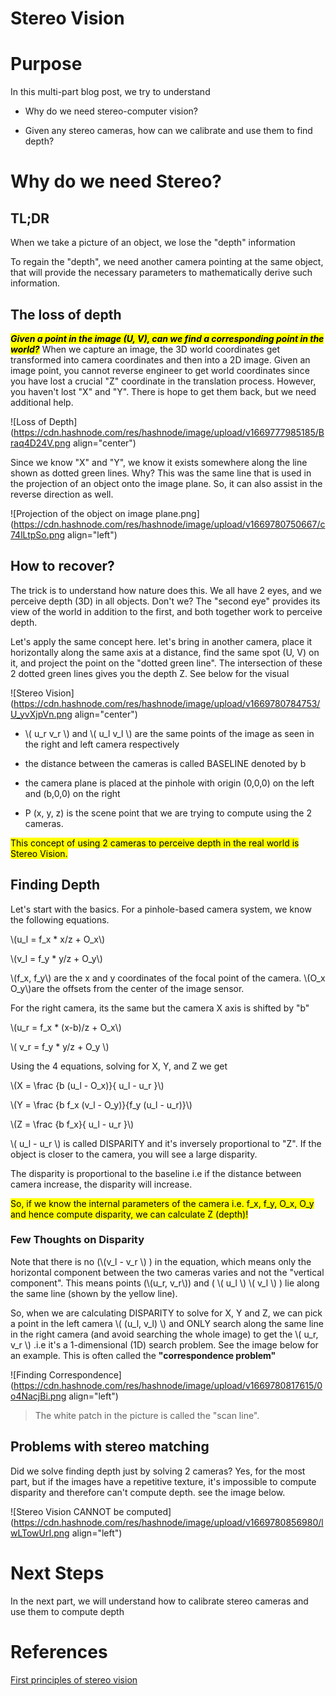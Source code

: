 # Stereo Vision

# Purpose

In this multi-part blog post, we try to understand

* Why do we need stereo-computer vision?
    
* Given any stereo cameras, how can we calibrate and use them to find depth?
    

# Why do we need Stereo?

## TL;DR

When we take a picture of an object, we lose the "depth" information

To regain the "depth", we need another camera pointing at the same object, that will provide the necessary parameters to mathematically derive such information.

## The loss of depth

***<mark>Given a point in the image (U, V), can we find a corresponding point in the world?</mark>*** When we capture an image, the 3D world coordinates get transformed into camera coordinates and then into a 2D image. Given an image point, you cannot reverse engineer to get world coordinates since you have lost a crucial "Z" coordinate in the translation process. However, you haven't lost "X" and "Y". There is hope to get them back, but we need additional help.

![Loss of Depth](https://cdn.hashnode.com/res/hashnode/image/upload/v1669777985185/Braq4D24V.png align="center")

Since we know "X" and "Y", we know it exists somewhere along the line shown as dotted green lines. Why? This was the same line that is used in the projection of an object onto the image plane. So, it can also assist in the reverse direction as well.

![Projection of the object on image plane.png](https://cdn.hashnode.com/res/hashnode/image/upload/v1669780750667/c74lLtpSo.png align="left")

## How to recover?

The trick is to understand how nature does this. We all have 2 eyes, and we perceive depth (3D) in all objects. Don't we? The "second eye" provides its view of the world in addition to the first, and both together work to perceive depth.

Let's apply the same concept here. let's bring in another camera, place it horizontally along the same axis at a distance, find the same spot (U, V) on it, and project the point on the "dotted green line". The intersection of these 2 dotted green lines gives you the depth Z. See below for the visual

![Stereo Vision](https://cdn.hashnode.com/res/hashnode/image/upload/v1669780784753/U_yvXjpVn.png align="center")

* \\( u_r v_r \\) and \\( u_l v_l \\) are the same points of the image as seen in the right and left camera respectively
    
* the distance between the cameras is called BASELINE denoted by b
    
* the camera plane is placed at the pinhole with origin (0,0,0) on the left and (b,0,0) on the right
    
* P (x, y, z) is the scene point that we are trying to compute using the 2 cameras.
    

<mark>This concept of using 2 cameras to perceive depth in the real world is Stereo Vision.</mark>

## Finding Depth

Let's start with the basics. For a pinhole-based camera system, we know the following equations.

\\(u_l = f_x * x/z  + O_x\\)

\\(v_l = f_y * y/z  + O_y\\)

\\(f_x, f_y\\) are the x and y coordinates of the focal point of the camera. \\(O_x O_y\\)are the offsets from the center of the image sensor.

For the right camera, its the same but the camera X axis is shifted by "b"

\\(u_r = f_x * (x-b)/z + O_x\\)

\\( v_r = f_y * y/z  + O_y \\)

Using the 4 equations, solving for X, Y, and Z we get

\\(X = \frac {b (u_l - O_x)}{ u_l - u_r }\\)

\\(Y = \frac {b f_x (v_l - O_y)}{f_y (u_l - u_r)}\\)

\\(Z = \frac {b f_x}{ u_l - u_r }\\)

\\( u_l - u_r \\) is called DISPARITY and it's inversely proportional to "Z". If the object is closer to the camera, you will see a large disparity.

The disparity is proportional to the baseline i.e if the distance between camera increase, the disparity will increase.

<mark>So, if we know the internal parameters of the camera i.e. <latex-inline-node data-content="f_x, f_y, O_x, O_y">f_x, f_y, O_x, O_y</latex-inline-node> and hence compute disparity, we can calculate Z (depth)!</mark>

### Few Thoughts on Disparity

Note that there is no (\\(v_l - v_r \\) ) in the equation, which means only the horizontal component between the two cameras varies and not the "vertical component". This means points (\\(u_r, v_r\\)) and ( \\( u_l \\) \\( v_l \\) ) lie along the same line (shown by the yellow line).

So, when we are calculating DISPARITY to solve for X, Y and Z, we can pick a point in the left camera \\( (u_l, v_l) \\) and ONLY search along the same line in the right camera (and avoid searching the whole image) to get the \\( u_r, v_r \\) .i.e it's a 1-dimensional (1D) search problem. See the image below for an example. This is often called the **"correspondence problem"**

![Finding Correspondence](https://cdn.hashnode.com/res/hashnode/image/upload/v1669780817615/0o4NacjBi.png align="left")

> The white patch in the picture is called the "scan line".

## Problems with stereo matching

Did we solve finding depth just by solving 2 cameras? Yes, for the most part, but if the images have a repetitive texture, it's impossible to compute disparity and therefore can't compute depth. see the image below.

![Stereo Vision CANNOT be computed](https://cdn.hashnode.com/res/hashnode/image/upload/v1669780856980/lwLTowUrI.png align="left")

# Next Steps

In the next part, we will understand how to calibrate stereo cameras and use them to compute depth

# References

[First principles of stereo vision](https://www.youtube.com/watch?v=hUVyDabn1Mg)